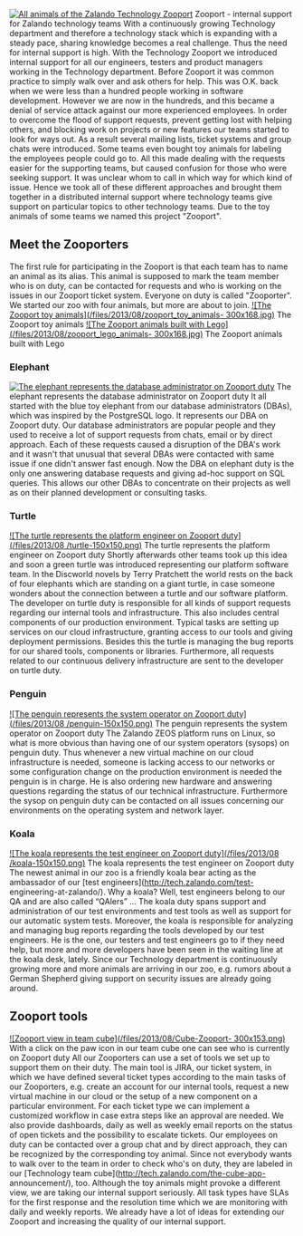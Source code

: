 <!--
.. title: Introducing Technology's Zooport
.. slug: zooport
.. date: 2013-08-20 10:00:47
.. tags: Database,DBA,Development,Support,Sysop,Test engineering,Testing,Zooport
.. author: ToDo
-->
[![All animals of the Zalando Technology
Zooport](/files/2013/08/zooport2-232x300.png)](/files/2013/08/zooport2.png)
Zooport - internal support for Zalando technology teams With a continuously
growing Technology department and therefore a technology stack which is
expanding with a steady pace, sharing knowledge becomes a real challenge. Thus
the need for internal support is high. With the Technology Zooport we
introduced internal support for all our engineers, testers and product
managers working in the Technology department. Before Zooport it was common
practice to simply walk over and ask others for help. This was O.K. back when
we were less than a hundred people working in software development. However we
are now in the hundreds, and this became a denial of service attack against
our more experienced employees. In order to overcome the flood of support
requests, prevent getting lost with helping others, and blocking work on
projects or new features our teams started to look for ways out. As a result
several mailing lists, ticket systems and group chats were introduced. Some
teams even bought toy animals for labeling the employees people could go to.
All this made dealing with the requests easier for the supporting teams, but
caused confusion for those who were seeking support. It was unclear whom to
call in which way for which kind of issue. Hence we took all of these
different approaches and brought them together in a distributed internal
support where technology teams give support on particular topics to other
technology teams. Due to the toy animals of some teams we named this project
"Zooport".

## Meet the Zooporters

The first rule for participating in the Zooport is that each team has to name
an animal as its alias. This animal is supposed to mark the team member who is
on duty, can be contacted for requests and who is working on the issues in our
Zooport ticket system. Everyone on duty is called "Zooporter". We started our
zoo with four animals, but more are about to join. [![The Zooport toy
animals](/files/2013/08/zooport_toy_animals-
300x168.jpg)](/files/2013/08/zooport_toy_animals.jpg) The Zooport toy animals
[![The Zooport animals built with Lego](/files/2013/08/zooport_lego_animals-
300x168.jpg)](/files/2013/08/zooport_lego_animals.jpg) The Zooport animals
built with Lego

### Elephant

[![The elephant represents the database administrator on Zooport
duty](/files/2013/08/elephant-300x300.png)](/files/2013/08/elephant.png) The
elephant represents the database administrator on Zooport duty It all started
with the blue toy elephant from our database administrators (DBAs), which was
inspired by the PostgreSQL logo. It represents our DBA on Zooport duty. Our
database administrators are popular people and they used to receive a lot of
support requests from chats, email or by direct approach. Each of these
requests caused a disruption of the DBA's work and it wasn't that unusual that
several DBAs were contacted with same issue if one didn't answer fast enough.
Now the DBA on elephant duty is the only one answering database requests and
giving ad-hoc support on SQL queries. This allows our other DBAs to
concentrate on their projects as well as on their planned development or
consulting tasks.

### Turtle

[![The turtle represents the platform engineer on Zooport duty](/files/2013/08
/turtle-150x150.png)](/files/2013/08/turtle.png) The turtle represents the
platform engineer on Zooport duty Shortly afterwards other teams took up this
idea and soon a green turtle was introduced representing our platform software
team. In the Discworld novels by Terry Pratchett the world rests on the back
of four elephants which are standing on a giant turtle, in case someone
wonders about the connection between a turtle and our software platform. The
developer on turtle duty is responsible for all kinds of support requests
regarding our internal tools and infrastructure. This also includes central
components of our production environment. Typical tasks are setting up
services on our cloud infrastructure, granting access to our tools and giving
deployment permissions. Besides this the turtle is managing the bug reports
for our shared tools, components or libraries. Furthermore, all requests
related to our continuous delivery infrastructure are sent to the developer on
turtle duty.

### Penguin

[![The penguin represents the system operator on Zooport duty](/files/2013/08
/penguin-150x150.png)](/files/2013/08/penguin.png) The penguin represents the
system operator on Zooport duty The Zalando ZEOS platform runs on Linux, so
what is more obvious than having one of our system operators (sysops) on
penguin duty. Thus whenever a new virtual machine on our cloud infrastructure
is needed, someone is lacking access to our networks or some configuration
change on the production environment is needed the penguin is in charge. He is
also ordering new hardware and answering questions regarding the status of our
technical infrastructure. Furthermore the sysop on penguin duty can be
contacted on all issues concerning our environments on the operating system
and network layer.

### Koala

[![The koala represents the test engineer on Zooport duty](/files/2013/08
/koala-150x150.png)](/files/2013/08/koala.png) The koala represents the test
engineer on Zooport duty The newest animal in our zoo is a friendly koala bear
acting as the ambassador of our [test engineers](http://tech.zalando.com/test-
engineering-at-zalando/). Why a koala? Well, test engineers belong to our QA
and are also called “QAlers” ... The koala duty spans support and
administration of our test environments and test tools as well as support for
our automatic system tests. Moreover, the koala is responsible for analyzing
and managing bug reports regarding the tools developed by our test engineers.
He is the one, our testers and test engineers go to if they need help, but
more and more developers have been seen in the waiting line at the koala desk,
lately. Since our Technology department is continuously growing more and more
animals are arriving in our zoo, e.g. rumors about a German Shepherd giving
support on security issues are already going around.

## Zooport tools

[![Zooport view in team cube](/files/2013/08/Cube-Zooport-
300x153.png)](/files/2013/08/Cube-Zooport.png) With a click on the paw icon in
our team cube one can see who is currently on Zooport duty All our Zooporters
can use a set of tools we set up to support them on their duty. The main tool
is JIRA, our ticket system, in which we have defined several ticket types
according to the main tasks of our Zooporters, e.g. create an account for our
internal tools, request a new virtual machine in our cloud or the setup of a
new component on a particular environment. For each ticket type we can
implement a customized workflow in case extra steps like an approval are
needed. We also provide dashboards, daily as well as weekly email reports on
the status of open tickets and the possibility to escalate tickets. Our
employees on duty can be contacted over a group chat and by direct approach,
they can be recognized by the corresponding toy animal. Since not everybody
wants to walk over to the team in order to check who's on duty, they are
labeled in our [Technology team cube](http://tech.zalando.com/the-cube-app-
announcement/), too. Although the toy animals might provoke a different view,
we are taking our internal support seriously. All task types have SLAs for the
first response and the resolution time which we are monitoring with daily and
weekly reports. We already have a lot of ideas for extending our Zooport and
increasing the quality of our internal support.

